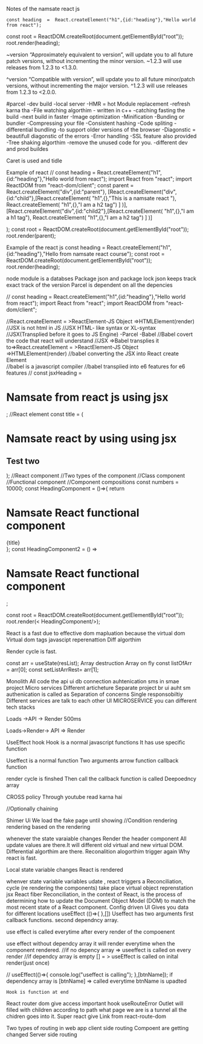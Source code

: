  Notes of the namsate react js
 <script>
     const heading =    document.createElement("h1");
     heading.innerHTML = "Hello world";
     const root = document.getElementById("root");
     root.appendChild(heading);``
    </script>
    const heading  =  React.createElement("h1",{id:"heading"},"Hello world from react");
const root = ReactDOM.createRoot(document.getElementById("root"));
root.render(heading);

~version “Approximately equivalent to version”, will update you to all future patch versions, without incrementing the minor version. ~1.2.3 will use releases from 1.2.3 to <1.3.0.

^version “Compatible with version”, will update you to all future minor/patch versions, without incrementing the major version. ^1.2.3 will use releases from 1.2.3 to <2.0.0.

#parcel
-dev build
-local server
-HMR = hot Module replacement -refresh karna tha
-File watching algorthim - written in c++
-catching fasting the build -next build in faster
-Image optimization
-Minification
-Bunding or bundler
-Compressing your file
-Consistent hashing
-Code spliting
-differential bundling -to support  older versions of the browser
-Diagonstic  = beautifull diagonstic of the errors
-Error handling
-SSL feature also provided
-Tree shaking algorthim -remove the unused code for you.
-different dev and prod buildes


Caret is used and tidle


Example of react
// const heading  =  React.createElement("h1",{id:"heading"},"Hello world from react");
import  React from "react";
import ReactDOM from "react-dom/client";
const parent = React.createElement("div",{id:"parent"},
[React.createElement("div",{id:"child"},[React.createElement( "h1",{},"This is a namsate react "),
React.createElement( "h1",{},"I am a h2 tag")
]
)],
[React.createElement("div",{id:"child2"},[React.createElement( "h1",{},"I am a h1 tag"),
React.createElement( "h1",{},"I am a h2 tag")
]
)]

);
const root = ReactDOM.createRoot(document.getElementById("root"));
root.render(parent);

Example of the react js
const heading  = React.createElement("h1",{id:"heading"},"Hello from namsate react course");
const root = ReactDOM.createRoot(document.getElementById("root"));
root.render(heading);

node module is a databses
Package json and package lock json keeps track exact track of the version
Parcel is dependent on all the depencies



// const heading  =  React.createElement("h1",{id:"heading"},"Hello world from react");
import  React from "react";
import ReactDOM from "react-dom/client";

//React.createElement = >ReactElement-JS Object =>HTMLElement(render)
//JSX is not html in JS
//JSX HTML- like syntax or XL-syntax
//JSX(Transplied before it goes to JS Engine) -Parcel -Babel
//Babel covert the code that react will understand
//JSX =>Babel transplies it to=>React.createElement = >ReactElement-JS Object =>HTMLElement(render)
//babel converting the JSX into React create Element   
//babel is a javascript compiler 
//babel transplied into e6 features for e6 features
// const jsxHeading = <h1 id="heading"  className="head">Namsate from react js using jsx</h1>;
//React element
const   title = (
    <div>
<h1 id="heading"  className="head">Namsate react by using using jsx
</h1>
<h2>
    Test two
</h2>
</div>

);
//React component
//Two types of the component
//Class component
//Functional component
//Component compositions
const numbers = 10000;
const HeadingComponent = ()=>{
return <div className="container">
    <h1>Namsate React functional component</h1>
   {title}
    </div>
};
const HeadingComponent2 = () =><h1 className="heading">Namsate React functional component</h1>;


const root = ReactDOM.createRoot(document.getElementById("root"));
root.render(< HeadingComponent/>);



React is a fast due to effective dom mapluation because the virtual dom
Virtual dom tags javascipt reperenattion
Diff algorthim

Render cycle is fast.




const arr = useState(resList);
Array destruction
Array on fly
const listOfArr = arr[0];
const setListArrRest= arr[1];

Monolith All code the api ui db connection  auhtenication  sms in  smae project
Micro services Different  articheture
Separate project br ui  auht sm authenication is called as
Separation of concerns
Single responsobiltiy 
Different services are talk to each other
UI MICROSERVICE  you can different tech stacks


Loads ->API -> Render
        500ms

Loads->Render-> API => Render

UseEffect hook 
Hook is a normal  javascript functions
It has use specific  function 

Useffect is a normal function 
Two arguments
arrow function callback function

render cycle is finshed 
Then call the callback function is called
Deepoedncy array

CROSS policy  Through  youtube read karna hai

//Optionally chaining 

Shimer Ui
We load the fake page until showing
//Condition rendering
rendering based on the  rendering

whenever the state varaiable changes Render the header component
All update values are there.It will different old virtual and new virtual DOM. Differential algorthim are there.
Reconalition alogorthim trigger again 
Why react is fast.

Local state variable changes
React is rendered

whenver state variable variables udate , react triggers a
Reconciliation, cycle (re rendering the components) take place 
virtual object reprenstation jsx
React fiber 
Reconciliation, in the context of React, is the process of determining how to update the Document Object Model (DOM) to match the most recent state of a React component.
Config driven UI
Gives you data for different locations
useEffect (()=>{
},[])
Useffect has two arguments 
first callback functions.
second dependncy array.

use effect is called everytime after every render of the compoenent

use effect without dependcy array it will render everytime when the
component rendered.
//if no depency array => useeffect is called on every render
//if dependcy array is empty [] = > useEffect is called on 
inital render(just once)

// useEffect(()=>{
console.log("useffect is calling");
    },[btnName]);
    if dependency  array is [btnName] => called everytime btnName is upadted 

    Hook is function at end

React router dom give access important hook useRouteError
Outlet will filled with children according to path what page we are
is a tunnel all the chidren goes into it.
Super react give Link from react-route-dom

Two types of routing in web app
client side routing
Compoent are getting changed
Server side routing
